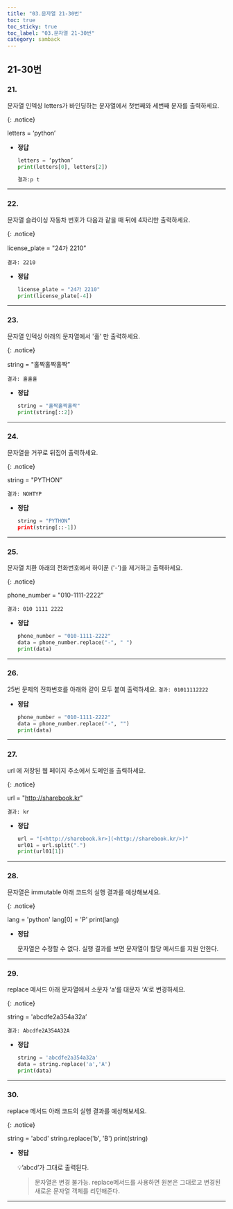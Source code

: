 ```yaml
---
title: "03.문자열 21-30번"
toc: true
toc_sticky: true
toc_label: "03.문자열 21-30번"
category: samback
---
```


## 21-30번

### 21.

문자열 인덱싱 letters가 바인딩하는 문자열에서 첫번째와 세번째 문자를 출력하세요.

{: .notice}

letters = ‘python’



- **정답**

  ```python
  letters = ‘python’
  print(letters[0], letters[2])
  
  결과:p t
  ```

------

### 22.

문자열 슬라이싱 자동차 번호가 다음과 같을 때 뒤에 4자리만 출력하세요.

{: .notice}

 license_plate = "24가 2210”



```
결과: 2210
```

- **정답**

  ```python
  license_plate = "24가 2210"
  print(license_plate[-4])
  ```

---

### 23.

문자열 인덱싱 아래의 문자열에서 '홀' 만 출력하세요.

{: .notice}

 string = "홀짝홀짝홀짝”



```
결과: 홀홀홀
```

- **정답**

  ```python
  string = "홀짝홀짝홀짝"
  print(string[::2])
  ```

------

### 24.

문자열을 거꾸로 뒤집어 출력하세요.

{: .notice}

string = "PYTHON”



```
결과: NOHTYP
```

- **정답**

  ```python
  string = "PYTHON”
  print(string[::-1])
  ```

------

### 25.

문자열 치환 아래의 전화번호에서 하이푼 ('-')을 제거하고 출력하세요.

{: .notice}

phone_number = "010-1111-2222”



```
결과: 010 1111 2222
```

- **정답**

  ```python
  phone_number = "010-1111-2222"
  data = phone_number.replace("-", " ")
  print(data)
  ```

------

### 26.

25번 문제의 전화번호를 아래와 같이 모두 붙여 출력하세요. `결과: 01011112222`

- **정답**

  ```python
  phone_number = "010-1111-2222"
  data = phone_number.replace("-", "")
  print(data)
  ```

------

### 27.

url 에 저장된 웹 페이지 주소에서 도메인을 출력하세요.

{: .notice}

 url = "http://sharebook.kr"



```
결과: kr
```

- **정답**

  ```python
  url = "[<http://sharebook.kr>](<http://sharebook.kr/>)"
  url01 = url.split(".")
  print(url01[1])
  ```

------

### 28.

문자열은 immutable 아래 코드의 실행 결과를 예상해보세요.



{: .notice}

 lang = 'python' lang[0] = 'P' print(lang)



- **정답**

  문자열은 수정할 수 없다. 실행 결과를 보면 문자열이 할당 메서드를 지원 안한다.

------

### 29.

replace 메서드 아래 문자열에서 소문자 ‘a’를 대문자 ‘A’로 변경하세요.

{: .notice}

string = 'abcdfe2a354a32a’



```
결과: Abcdfe2A354A32A
```

- **정답**

  ```python
  string = 'abcdfe2a354a32a'
  data = string.replace('a','A')
  print(data)
  ```

------

### 30.

replace 메서드 아래 코드의 실행 결과를 예상해보세요.

{: .notice}

 string = 'abcd' string.replace('b', 'B') print(string)



- **정답**

  💡’abcd’가 그대로 출력된다.

  > 문자열은 변경 불가능. replace메서드를 사용하면 원본은 그대로고 변경된 새로운 문자열 객체를 리턴해준다.

------